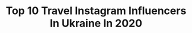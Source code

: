 ---
title: Top 10 Travel Instagram Influencers In Ukraine In 2020
description: >-
  Find top travel Instagram influencers in Ukraine in 2020. Most popular hashtags: #stayhome #lookoftheday #travel #leia.
platform: Instagram
profiles:
  - username: "tame_tiger"
    fullname: >-
      Travel✨Dream✨Love
    location: "Ukraine"
    followers: 4990
    engagement: 1686
    commentsToLikes: 0.053261
    id: ck14lhctluofo0i19qr3eyp0c
    verified: false
    hashtags: "#travel"
  - username: "pashynskaya"
    fullname: >-
      
    location: "Ukraine"
    followers: 45589
    engagement: 763
    commentsToLikes: 0.033726
    id: ckap7twc6ljmz0i789qna9fax
    verified: false
    hashtags: "#kitten, #playmate, #coctails, #playboy"
  - username: "annagirm"
    fullname: >-
      A.n.n.a G.i.r Malowany 🌺
    location: "Ukraine"
    followers: 6122
    engagement: 2006
    commentsToLikes: 0.184386
    id: ck0tyggvvmppp0i19v8scrgo5
    verified: false
    hashtags: "#funmoment, #sweetpotato, #sunglasses, #puppylove"
  - username: "mariana_oleksik"
    fullname: >-
      Mariana Oleksik
    location: "Ukraine"
    followers: 9080
    engagement: 798
    commentsToLikes: 0.109645
    id: ckap27uy6xr8r0i78ntml2otv
    verified: false
    hashtags: ""
  - username: "lina_grey"
    fullname: >-
      Мама фармацевт
    location: "Ukraine"
    followers: 23578
    engagement: 408
    commentsToLikes: 0.089851
    id: ckap3oknz3vh50i78bxxlu6ff
    verified: false
    hashtags: "#lina"
  - username: "natalilytvyn"
    fullname: >-
      Наталі Литвин
    location: "Ukraine"
    followers: 778234
    engagement: 580
    commentsToLikes: 0.020560
    id: ck14ltdcgwdv80i19phx03wal
    verified: false
    hashtags: "#birthday, #stayhome"
  - username: "marina_mangul"
    fullname: >-
      Marina Filipchuk
    location: "Ukraine"
    followers: 280976
    engagement: 1640
    commentsToLikes: 0.013974
    id: ck0u0e8s3tjiu0i19by7h70cj
    verified: false
    hashtags: "#marinamangullook"
  - username: "mila_korneli"
    fullname: >-
      Людмила Корнелюк
    location: "Ukraine"
    followers: 106083
    engagement: 1253
    commentsToLikes: 0.015868
    id: ck5c2mseyxk5d0i114gpdout8
    verified: false
    hashtags: "#switchchallenge, #pamperspartnership, #pampers, #lookoftheday"
  - username: "dmytro_korn"
    fullname: >-
      Дмитро Корнелюк - ВЕДУЧИЙ
    location: "Ukraine"
    followers: 41350
    engagement: 2229
    commentsToLikes: 0.018295
    id: ck5c2msr1xk6m0i11nw6ytdqo
    verified: false
    hashtags: "#baby, #leia, #barbershop, #challenge"
  - username: "anastasia.personagrata"
    fullname: >-
      Anastasia Vladimirovna
    location: "Ukraine"
    followers: 156131
    engagement: 436
    commentsToLikes: 0.028426
    id: ck5znptpaoxku0i14xcd6vllk
    verified: false
    hashtags: "#infinitylove, #poletricks, #tsarskypeople, #trainingtips"
---